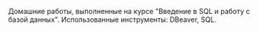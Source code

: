 Домашние работы, выполненные на курсе "Введение в SQL и работу с базой данных".
Использованные инструменты: DBeaver, SQL.
